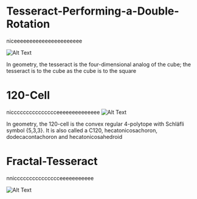 # Tesseract-Performing-a-Double-Rotation
niceeeeeeeeeeeeeeeeeeeeee

![Alt Text](https://i.redd.it/v8xag6dzmnoz.gif)

In geometry, the tesseract is the four-dimensional analog of the cube; the tesseract is to the cube as the cube is to the square

# 120-Cell
niccccccccccccccceeeeeeeeeeeeee
![Alt Text](https://github.com/clementfranklin/Tesseract-Performing-a-Double-Rotation/blob/master/77xeq8h8ntoz.gif)

In geometry, the 120-cell is the convex regular 4-polytope with Schläfli symbol {5,3,3}. It is also called a C120, hecatonicosachoron, dodecacontachoron and hecatonicosahedroid

# Fractal-Tesseract
nniccccccccccccccceeeeeeeeeee

![Alt Text](https://github.com/clementfranklin/Tesseract-Performing-a-Double-Rotation/blob/master/xT0BKzyF3d7ljlJpug.gif)
